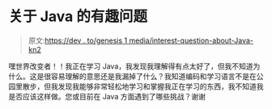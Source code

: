 # 关于 Java 的有趣问题

> 原文:[https://dev . to/genesis 1 media/interest-question-about-Java-kn2](https://dev.to/genesis1media/interesting-question-about-java-kn2)

嘿世界改变者！！我正在学习 Java，我发现我理解得有点太好了，但我不知道为什么。这是很容易理解的意思还是我漏掉了什么？我知道编码和学习语言不是在公园里散步，但我发现我能够非常轻松地学习和掌握我正在学习的东西，我不知道我是否应该这样做。您或目前在 Java 方面遇到了哪些挑战？谢谢